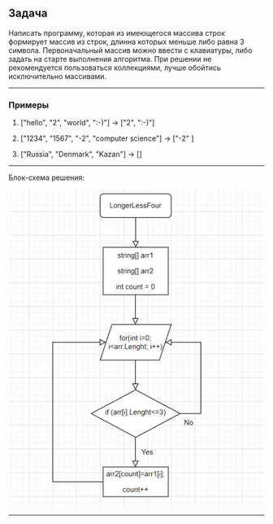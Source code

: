 ## Задача

Написать программу, которая из имеющегося массива строк формирует массив из строк, длинна которых меньше либо равна 3 символа. Первоначальный массив можно ввести с клавиатуры, либо задать на старте выполнения алгоритма. При решении не рекомендуется пользоваться коллекциями, лучше обойтись исключительно массивами.

---

### Примеры

1. ["hello", "2", "world", ":-)"] -> ["2", ":-)"]

2. ["1234", "1567", "-2", "computer science"] -> ["-2" ]

3. ["Russia", "Denmark", "Kazan"] -> []

---

Блок-схема решения:

![картинка блоксхемы](BlockDiagram.jpg)

----